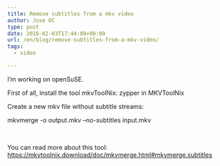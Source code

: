 ```yaml
---
title: Remove subtitles from a mkv video
author: Jose OC
type: post
date: 2016-02-03T17:44:09+00:00
url: /en/blog/remove-subtitles-from-a-mkv-video/
tags:
  - video

---
```

I&#8217;m working on openSuSE.

First of all, install the tool mkvToolNix: <span class="lang:sh decode:true  crayon-inline ">zypper in MKVToolNix</span>

Create a new mkv file without subtitle streams:

<span class="lang:sh decode:true  crayon-inline">mkvmerge -o output.mkv &#8211;no-subtitles input.mkv</span>

&nbsp;

You can read more about this tool: <https://mkvtoolnix.download/doc/mkvmerge.html#mkvmerge.subtitles>